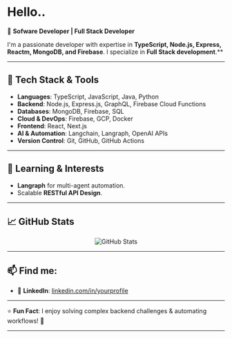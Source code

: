 # Hello..

🚀 **Sofware Developer | Full Stack Developer**

I'm a passionate developer with expertise in **TypeScript, Node.js, Express, Reactm, MongoDB, and Firebase**. I specialize in **Full Stack development**.**

---

## 🔧 **Tech Stack & Tools**
- **Languages**: TypeScript, JavaScript, Java, Python
- **Backend**: Node.js, Express.js, GraphQL, Firebase Cloud Functions
- **Databases**: MongoDB, Firebase, SQL
- **Cloud & DevOps**: Firebase, GCP, Docker
- **Frontend**: React, Next.js
- **AI & Automation**: Langchain, Langraph, OpenAI APIs
- **Version Control**: Git, GitHub, GitHub Actions

---

## 🌱 **Learning & Interests**
- **Langraph** for multi-agent automation.
- Scalable **RESTful API Design**.

---

## 📈 **GitHub Stats**
<p align="center">
  <img src="https://github-readme-stats.vercel.app/api?username=HecticCoder&show_icons=true&theme=radical" alt="GitHub Stats" />
</p>

---

## 📫 **Find me:**
- 🔗 **LinkedIn**: [linkedin.com/in/yourprofile](https://www.linkedin.com/in/aakash-bhardwaj-855592213/)

---

⭐ **Fun Fact**: I enjoy solving complex backend challenges & automating workflows! 🚀  

---

